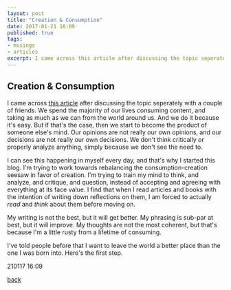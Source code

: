 ```yaml
---
layout: post
title: "Creation & Consumption"
date: 2017-01-21 16:09
published: true
tags:
- musings
- articles
excerpt: I came across this article after discussing the topic seperately with a couple of friends. We spend the majority of our lives consuming content, and taking as much as we can from the world around us. And we do it because it's easy. But if that's the case,...
---
```


## [](#header-2)Creation & Consumption

I came across [this article](http://www.living-intentionally.com/2013/02/03/creation-vs-consumption/) after discussing the topic seperately with a couple of friends. We spend the majority of our lives consuming content, and taking as much as we can from the world around us. And we do it because it's easy. But if that's the case, then we start to become the product of someone else's mind. Our opinions are not really our own opinions, and our decisions are not really our own decisions. We don't think critically or properly analyze anything, simply because we don't see the need to.

I can see this happening in myself every day, and that's why I started this blog. I'm trying to work towards rebalancing the consumption-creation seesaw in favor of creation. I'm trying to train my mind to think, and analyze, and critique, and question, instead of accepting and agreeing with everything at its face value. I find that when I read articles and books with the intention of writing down reflections on them, I am forced to actually <em>read</em> and <em>think</em> about them before moving on.

My writing is not the best, but it will get better. My phrasing is sub-par at best, but it will improve. My thoughts are not the most coherent, but that's because I'm a little rusty from a lifetime of consuming.

I've told people before that I want to leave the world a better place than the one I was born into. Here's the first step.

210117 16:09

[back](/index)
